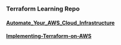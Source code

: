 ### Terraform Learning Repo

#### [Automate_Your_AWS_Cloud_Infrastructure](https://www.youtube.com/watch?v=SLB_c_ayRMo&ab_channel=freeCodeCamp.org)

#### [Implementing-Terraform-on-AWS](https://app.pluralsight.com/library/courses/implementing-terraform-aws)